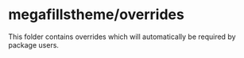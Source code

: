# megafillstheme/overrides

This folder contains overrides which will automatically be required by package users.

